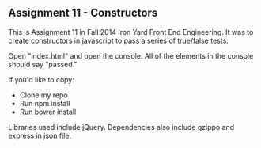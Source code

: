 ## Assignment 11 - Constructors

This is Assignment 11 in Fall 2014 Iron Yard Front End Engineering. It was to create constructors in javascript to pass a series of true/false tests.


Open "index.html" and open the console. All of the elements in the console should say "passed."

If you'd like to copy:

 - Clone my repo
 - Run npm install
 - Run bower install

Libraries used include jQuery. Dependencies also include gzippo and express in json file.
